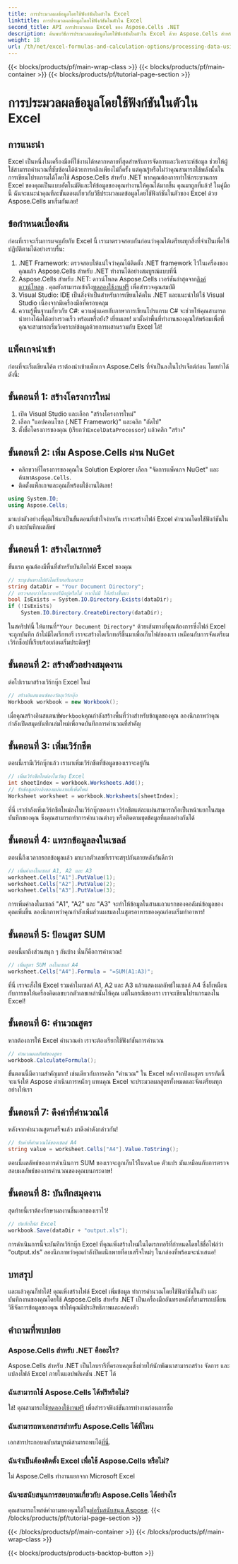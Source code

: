 ```yaml
---
title: การประมวลผลข้อมูลโดยใช้ฟังก์ชันในตัวใน Excel
linktitle: การประมวลผลข้อมูลโดยใช้ฟังก์ชันในตัวใน Excel
second_title: API การประมวลผล Excel ของ Aspose.Cells .NET
description: ค้นพบวิธีการประมวลผลข้อมูลโดยใช้ฟังก์ชันในตัวใน Excel ด้วย Aspose.Cells สำหรับ .NET ปฏิบัติตามบทช่วยสอนทีละขั้นตอนเพื่อการทำงานอัตโนมัติที่ง่ายดาย
weight: 18
url: /th/net/excel-formulas-and-calculation-options/processing-data-using-built-in-functions/
---
```


{{< blocks/products/pf/main-wrap-class >}}
{{< blocks/products/pf/main-container >}}
{{< blocks/products/pf/tutorial-page-section >}}

# การประมวลผลข้อมูลโดยใช้ฟังก์ชันในตัวใน Excel

## การแนะนำ
Excel เป็นหนึ่งในเครื่องมือที่ใช้งานได้หลากหลายที่สุดสำหรับการจัดการและวิเคราะห์ข้อมูล ช่วยให้ผู้ใช้สามารถคำนวณที่ซับซ้อนได้ด้วยการคลิกเพียงไม่กี่ครั้ง แต่คุณรู้หรือไม่ว่าคุณสามารถใช้พลังนั้นในการเขียนโปรแกรมได้โดยใช้ Aspose.Cells สำหรับ .NET หากคุณต้องการทำให้กระบวนการ Excel ของคุณเป็นแบบอัตโนมัติและให้ข้อมูลของคุณทำงานให้คุณได้มากขึ้น คุณมาถูกที่แล้ว! ในคู่มือนี้ ฉันจะแนะนำคุณทีละขั้นตอนเกี่ยวกับวิธีประมวลผลข้อมูลโดยใช้ฟังก์ชันในตัวของ Excel ด้วย Aspose.Cells มาเริ่มกันเลย!
## ข้อกำหนดเบื้องต้น
ก่อนที่เราจะเริ่มการผจญภัยกับ Excel นี้ เรามาตรวจสอบกันก่อนว่าคุณได้เตรียมทุกสิ่งที่จำเป็นเพื่อให้ปฏิบัติตามได้อย่างราบรื่น:
1. .NET Framework: ตรวจสอบให้แน่ใจว่าคุณได้ติดตั้ง .NET framework ไว้ในเครื่องของคุณแล้ว Aspose.Cells สำหรับ .NET ทำงานได้อย่างสมบูรณ์แบบที่นี่
2.  Aspose.Cells สำหรับ .NET: ดาวน์โหลด Aspose.Cells เวอร์ชันล่าสุดจาก[ลิงค์ดาวน์โหลด](https://releases.aspose.com/cells/net/) . คุณยังสามารถเข้าถึง[ทดลองใช้งานฟรี](https://releases.aspose.com/) เพื่อสำรวจคุณสมบัติ
3. Visual Studio: IDE เป็นสิ่งจำเป็นสำหรับการเขียนโค้ดใน .NET และแนะนำให้ใช้ Visual Studio เนื่องจากมีเครื่องมือที่ครอบคลุม
4. ความรู้พื้นฐานเกี่ยวกับ C#: ความคุ้นเคยกับภาษาการเขียนโปรแกรม C# จะช่วยให้คุณสามารถนำทางโค้ดได้อย่างรวดเร็ว
พร้อมหรือยัง? เยี่ยมเลย! มาตั้งค่าพื้นที่ทำงานของคุณให้พร้อมเพื่อที่คุณจะสามารถเริ่มวิเคราะห์ข้อมูลด้วยการผสานรวมกับ Excel ได้!
## แพ็คเกจนำเข้า
ก่อนที่จะเริ่มเขียนโค้ด เราต้องนำเข้าแพ็กเกจ Aspose.Cells ที่จำเป็นลงในโปรเจ็กต์ก่อน โดยทำได้ดังนี้:
## ขั้นตอนที่ 1: สร้างโครงการใหม่
1. เปิด Visual Studio และเลือก "สร้างโครงการใหม่"
2. เลือก "แอปคอนโซล (.NET Framework)" และคลิก "ถัดไป"
3.  ตั้งชื่อโครงการของคุณ (เรียกว่า`ExcelDataProcessor`) แล้วคลิก "สร้าง"
## ขั้นตอนที่ 2: เพิ่ม Aspose.Cells ผ่าน NuGet
-  คลิกขวาที่โครงการของคุณใน Solution Explorer เลือก "จัดการแพ็คเกจ NuGet" และค้นหา`Aspose.Cells`.
- ติดตั้งแพ็กเกจและคุณก็พร้อมใช้งานได้เลย!
```csharp
using System.IO;
using Aspose.Cells;
```
มาแบ่งตัวอย่างที่คุณให้มาเป็นขั้นตอนที่เข้าใจง่ายกัน เราจะสร้างไฟล์ Excel คำนวณโดยใช้ฟังก์ชันในตัว และบันทึกผลลัพธ์ 
## ขั้นตอนที่ 1: สร้างไดเรกทอรี 
ขั้นแรก คุณต้องมีพื้นที่สำหรับบันทึกไฟล์ Excel ของคุณ
```csharp
// ระบุเส้นทางไปยังไดเร็กทอรีเอกสาร
string dataDir = "Your Document Directory";
// ตรวจสอบว่าไดเรกทอรีมีอยู่หรือไม่ หากไม่มี ให้สร้างขึ้นมา
bool IsExists = System.IO.Directory.Exists(dataDir);
if (!IsExists)
	System.IO.Directory.CreateDirectory(dataDir);
```
 ในสคริปท์นี้ ให้แทนที่`"Your Document Directory"` ด้วยเส้นทางที่คุณต้องการซึ่งไฟล์ Excel จะถูกบันทึก ถ้าไม่มีไดเร็กทอรี เราจะสร้างไดเร็กทอรีขึ้นมาเพื่อเก็บไฟล์ของเรา เหมือนกับการจัดเตรียมเวิร์กช็อปที่เรียบร้อยก่อนเริ่มประดิษฐ์!
## ขั้นตอนที่ 2: สร้างตัวอย่างสมุดงาน 
ต่อไปเรามาสร้างเวิร์กบุ๊ก Excel ใหม่
```csharp
// สร้างอินสแตนซ์ของวัตถุเวิร์กบุ๊ก
Workbook workbook = new Workbook();
```
 เมื่อคุณสร้างอินสแตนซ์`Workbook`คุณกำลังสร้างพื้นที่ว่างสำหรับข้อมูลของคุณ ลองนึกภาพว่าคุณกำลังเปิดสมุดบันทึกเล่มใหม่เพื่อจดบันทึกการคำนวณที่สำคัญ
## ขั้นตอนที่ 3: เพิ่มเวิร์กชีต
ตอนนี้เรามีเวิร์กบุ๊กแล้ว เรามาเพิ่มเวิร์กชีตที่ข้อมูลของเราจะอยู่กัน
```csharp
// เพิ่มเวิร์กชีตใหม่ลงในวัตถุ Excel
int sheetIndex = workbook.Worksheets.Add();
// รับข้อมูลอ้างอิงของแผ่นงานที่เพิ่มใหม่
Worksheet worksheet = workbook.Worksheets[sheetIndex];
```
ที่นี่ เรากำลังเพิ่มเวิร์กชีตใหม่ลงในเวิร์กบุ๊กของเรา เวิร์กชีตแต่ละแผ่นสามารถถือเป็นหน้าแยกในสมุดบันทึกของคุณ ซึ่งคุณสามารถทำการคำนวณต่างๆ หรือติดตามชุดข้อมูลที่แตกต่างกันได้
## ขั้นตอนที่ 4: แทรกข้อมูลลงในเซลล์
ตอนนี้ถึงเวลากรอกข้อมูลแล้ว มาบวกตัวเลขที่เราจะสรุปกันภายหลังกันดีกว่า
```csharp
// เพิ่มค่าลงในเซลล์ A1, A2 และ A3
worksheet.Cells["A1"].PutValue(1);
worksheet.Cells["A2"].PutValue(2);
worksheet.Cells["A3"].PutValue(3);
```
การเพิ่มค่าลงในเซลล์ "A1", "A2" และ "A3" จะทำให้ข้อมูลในสามแถวแรกของคอลัมน์ข้อมูลของคุณเพิ่มขึ้น ลองนึกภาพว่าคุณกำลังเพิ่มส่วนผสมลงในสูตรอาหารของคุณก่อนเริ่มทำอาหาร!
## ขั้นตอนที่ 5: ป้อนสูตร SUM
ตอนนี้มาถึงส่วนสนุก ๆ กันบ้าง นั่นก็คือการคำนวณ!
```csharp
// เพิ่มสูตร SUM ลงในเซลล์ A4
worksheet.Cells["A4"].Formula = "=SUM(A1:A3)";
```
ที่นี่ เราจะสั่งให้ Excel รวมค่าในเซลล์ A1, A2 และ A3 แล้วแสดงผลลัพธ์ในเซลล์ A4 ซึ่งก็เหมือนกับการขอให้เครื่องคิดเลขบวกตัวเลขเหล่านั้นให้คุณ แต่ในกรณีของเรา เราจะเขียนโปรแกรมลงใน Excel!
## ขั้นตอนที่ 6: คำนวณสูตร
หากต้องการให้ Excel คำนวณค่า เราจะต้องเรียกใช้ฟังก์ชันการคำนวณ
```csharp
// คำนวณผลลัพธ์ของสูตร
workbook.CalculateFormula();
```
ขั้นตอนนี้มีความสำคัญมาก! เช่นเดียวกับการคลิก "คำนวณ" ใน Excel หลังจากป้อนสูตร บรรทัดนี้จะแจ้งให้ Aspose ดำเนินการหนักๆ แทนคุณ Excel จะประมวลผลสูตรทั้งหมดและจัดเตรียมทุกอย่างให้เรา
## ขั้นตอนที่ 7: ดึงค่าที่คำนวณได้
หลังจากคำนวณสูตรเสร็จแล้ว มาดึงค่าดังกล่าวกัน!
```csharp
// รับค่าที่คำนวณได้ของเซลล์ A4
string value = worksheet.Cells["A4"].Value.ToString();
```
 ตอนนี้ผลลัพธ์ของการดำเนินการ SUM ของเราจะถูกเก็บไว้ใน`value` ตัวแปร มันเหมือนกับการตรวจสอบผลลัพธ์ของการคำนวณของคุณบนกระดาษ!
## ขั้นตอนที่ 8: บันทึกสมุดงาน 
สุดท้ายนี้เราต้องรักษาผลงานชิ้นเอกของเราไว้!
```csharp
// บันทึกไฟล์ Excel
workbook.Save(dataDir + "output.xls");
```
การดำเนินการนี้จะบันทึกเวิร์กบุ๊ก Excel ที่คุณเพิ่งสร้างใหม่ในไดเรกทอรีที่กำหนดโดยใช้ชื่อไฟล์ว่า “output.xls” ลองนึกภาพว่าคุณกำลังปิดผนึกพายที่อบเสร็จใหม่ๆ ในกล่องที่พร้อมจะนำเสนอ!
## บทสรุป
และแล้วคุณก็ทำได้! คุณเพิ่งสร้างไฟล์ Excel เพิ่มข้อมูล ทำการคำนวณโดยใช้ฟังก์ชันในตัว และบันทึกงานของคุณโดยใช้ Aspose.Cells สำหรับ .NET เป็นเครื่องมืออันทรงพลังที่สามารถเปลี่ยนวิธีจัดการข้อมูลของคุณ ทำให้คุณมีประสิทธิภาพและคล่องตัว
## คำถามที่พบบ่อย
### Aspose.Cells สำหรับ .NET คืออะไร?
Aspose.Cells สำหรับ .NET เป็นไลบรารีที่ครอบคลุมซึ่งช่วยให้นักพัฒนาสามารถสร้าง จัดการ และแปลงไฟล์ Excel ภายในแอปพลิเคชัน .NET ได้
### ฉันสามารถใช้ Aspose.Cells ได้ฟรีหรือไม่?
 ใช่! คุณสามารถใช้[ทดลองใช้งานฟรี](https://releases.aspose.com/) เพื่อสำรวจฟังก์ชันการทำงานก่อนการซื้อ
### ฉันสามารถหาเอกสารสำหรับ Aspose.Cells ได้ที่ไหน
 เอกสารประกอบฉบับสมบูรณ์สามารถพบได้[ที่นี่](https://reference.aspose.com/cells/net/).
### ฉันจำเป็นต้องติดตั้ง Excel เพื่อใช้ Aspose.Cells หรือไม่?
ไม่ Aspose.Cells ทำงานแยกจาก Microsoft Excel
### ฉันจะสนับสนุนการสอบถามเกี่ยวกับ Aspose.Cells ได้อย่างไร
 คุณสามารถโพสต์คำถามของคุณได้ใน[ฟอรั่มสนับสนุน Aspose](https://forum.aspose.com/c/cells/9).
{{< /blocks/products/pf/tutorial-page-section >}}

{{< /blocks/products/pf/main-container >}}
{{< /blocks/products/pf/main-wrap-class >}}

{{< blocks/products/products-backtop-button >}}
